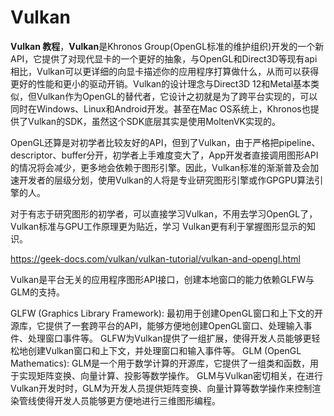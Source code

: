 # Vulkan

**Vulkan 教程**，**Vulkan**是Khronos Group(OpenGL标准的维护组织)开发的一个新API，它提供了对现代显卡的一个更好的抽象，与OpenGL和Direct3D等现有api相比，Vulkan可以更详细的向显卡描述你的应用程序打算做什么，从而可以获得更好的性能和更小的驱动开销。Vulkan的设计理念与Direct3D 12和Metal基本类似，但Vulkan作为OpenGL的替代者，它设计之初就是为了跨平台实现的，可以同时在Windows、Linux和Android开发。甚至在Mac OS系统上，Khronos也提供了Vulkan的SDK，虽然这个SDK底层其实是使用MoltenVK实现的。

OpenGL还算是对初学者比较友好的API，但到了Vulkan，由于严格把pipeline、descriptor、buffer分开，初学者上手难度变大了，App开发者直接调用图形API的情况将会减少，更多地会依赖于图形引擎。因此，Vulkan标准的渐渐普及会加速开发者的层级分划，使用Vulkan的人将是专业研究图形引擎或作GPGPU算法引擎的人。

对于有志于研究图形的初学者，可以直接学习Vulkan，不用去学习OpenGL了，Vulkan标准与GPU工作原理更为贴近，学习 Vulkan更有利于掌握图形显示的知识。

https://geek-docs.com/vulkan/vulkan-tutorial/vulkan-and-opengl.html

Vulkan是平台无关的应用程序图形API接口，创建本地窗口的能力依赖GLFW与GLM的支持。

GLFW (Graphics Library Framework):
最初用于创建OpenGL窗口和上下文的开源库，它提供了一套跨平台的API，能够方便地创建OpenGL窗口、处理输入事件、处理窗口事件等。
GLFW为Vulkan提供了一组扩展，使得开发人员能够更轻松地创建Vulkan窗口和上下文，并处理窗口和输入事件等。
GLM (OpenGL Mathematics):
GLM是一个用于数学计算的开源库，它提供了一组类和函数，用于实现矩阵变换、向量计算、投影等数学操作。
GLM与Vulkan密切相关，在进行Vulkan开发时时，GLM为开发人员提供矩阵变换、向量计算等数学操作来控制渲染管线使得开发人员能够更方便地进行三维图形编程。